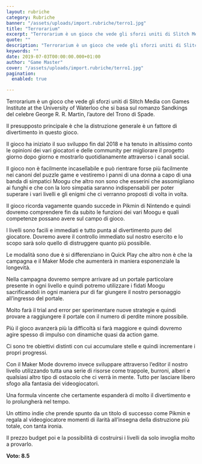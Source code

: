 ```yaml
---
layout: rubriche
category: Rubriche
banner: "/assets/uploads/import.rubriche/terro1.jpg"
title: "Terrorarium"
excerpt: "Terrorarium è un gioco che vede gli sforzi uniti di Slitch Media con Games Institute at the University of Waterloo che si basa sul romanzo Sandkings del celebre George R. R. Martin, l’autore del Trono di Spade. Il presupposto principale è che la distruzione generale è un fattore di divertimento in questo gioco. Il gioco [&hellip"
quote: ""
description: "Terrorarium è un gioco che vede gli sforzi uniti di Slitch Media con Games Institute at the University of Waterloo che si basa sul romanzo Sandkings del celebre George R. R. Martin, l’autore del Trono di Spade. Il presupposto principale è che la distruzione generale è un fattore di divertimento in questo gioco. Il gioco [&hellip"
keywords: ""
date: 2019-07-03T00:00:00.000+01:00
author: "Game Master"
cover: "/assets/uploads/import.rubriche/terro1.jpg"
pagination:
  enabled: true

---
```


Terrorarium è un gioco che vede gli sforzi uniti di Slitch Media con Games Institute at the University of Waterloo che si basa sul romanzo Sandkings del celebre George R. R. Martin, l’autore del Trono di Spade.

Il presupposto principale è che la distruzione generale è un fattore di divertimento in questo gioco.

Il gioco ha iniziato il suo sviluppo fin dal 2018 e ha tenuto in altissimo conto le opinioni dei vari giocatori e delle community per migliorare il progetto giorno dopo giorno e mostrarlo quotidianamente attraverso i canali social.

Il gioco non è facilmente incasellabile e può rientrare forse più facilmente nei canoni del puzzle game e vestiremo i panni di una donna a capo di una banda di simpatici Moogu che altro non sono che esserini che assomigliano ai funghi e che con la loro simpatia saranno indispensabili per poter superare i vari livelli e gli enigmi che ci verranno proposti di volta in volta.

Il gioco ricorda vagamente quando succede in Pikmin di Nintendo e quindi dovremo comprendere fin da subito le funzioni dei vari Moogu e quali competenze possano avere sul campo di gioco.

I livelli sono facili e immediati e tutto punta al divertimento puro del giocatore. Dovremo avere il controllo immediato sul nostro esercito e lo scopo sarà solo quello di distruggere quanto più possibile.

Le modalità sono due è si differenziano in Quick Play che altro non è che la campagna e il Maker Mode che aumenterà in maniera esponenziale la longevità.

Nella campagna dovremo sempre arrivare ad un portale particolare presente in ogni livello e quindi potremo utilizzare i fidati Moogu sacrificandoli in ogni maniera pur di far giungere il nostro personaggio all’ingresso del portale.

Molto farà il trial and error per sperimentare nuove strategie e quindi provare a raggiungere il portale con il numero di perdite minore possibile.

Più il gioco avanzerà più la difficoltà si farà maggiore e quindi dovremo agire spesso di impulso con dinamiche quasi da action game.

Ci sono tre obiettivi distinti con cui accumulare stelle e quindi incrementare i propri progressi.

Con il Maker Mode dovremo invece sviluppare attraverso l’editor il nostro livello utilizzando tutta una serie di risorse come trappole, burroni, alberi e qualsiasi altro tipo di ostacolo che ci verrà in mente. Tutto per lasciare libero sfogo alla fantasia dei videogiocatori.

Una formula vincente che certamente espanderà di molto il divertimento e lo prolungherà nel tempo.

Un ottimo indie che prende spunto da un titolo di successo come Pikmin e regala al videogiocatore momenti di ilarità all’insegna della distruzione più totale, con tanta ironia.

Il prezzo budget poi e la possibilità di costruirsi i livelli da solo invoglia molto a provarlo.

**Voto: 8.5**